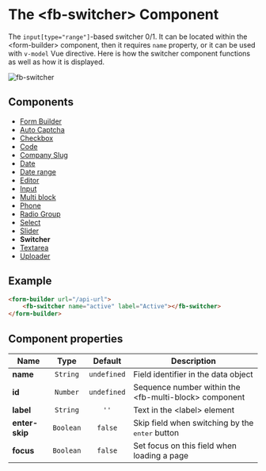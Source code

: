 # The  &lt;fb-switcher&gt; Component

The `input[type="range"]`-based switcher 0/1. It can be located within the &lt;form-builder&gt; component, then it requires `name` property, or it can be used with `v-model` Vue directive. Here is how the switcher component functions as well as how it is displayed.

![fb-switcher](/assets/awema-pl/wiki/docs/fb-switcher.gif)

## Components
* [Form Builder](./form-builder.md)
* [Auto Captcha](./fb-auto-captcha.md)
* [Checkbox](./fb-checkbox.md)
* [Code](./fb-code.md)
* [Company Slug](./fb-company-slug.md)
* [Date](./fb-date.md)
* [Date range](./fb-date-range.md)
* [Editor](./fb-editor.md)
* [Input](./fb-input.md)
* [Multi block](./fb-multi-block.md)
* [Phone](./fb-phone.md)
* [Radio Group](./fb-radio-group.md)
* [Seleсt](./fb-select.md)
* [Slider](./fb-slider.md)
* **Switcher**
* [Textarea](./fb-textarea.md)
* [Uploader](./fb-uploader.md)

## Example

```html
<form-builder url="/api-url">
    <fb-switcher name="active" label="Active"></fb-switcher>
</form-builder>
```

<form-builder url="/api-url">
    <fb-switcher name="active" label="Active"></fb-switcher>
</form-builder>


## Component properties

| Name                | Type               | Default             | Description                                       |
|---------------------|:------------------:|:-------------------:|---------------------------------------------------|
| **name**            | `String`           | `undefined`         | Field identifier in the data object               |
| **id**              | `Number`           | `undefined`         | Sequence number within the &lt;fb-multi-block&gt; component    |
| **label**           | `String`           | `''`                | Text in the &lt;label&gt; element                 |
| **enter-skip**      | `Boolean`          | `false`             | Skip field when switching by the <kbd>enter</kbd> button |
| **focus**           | `Boolean`          | `false`             | Set focus on this field when loading a page       |
